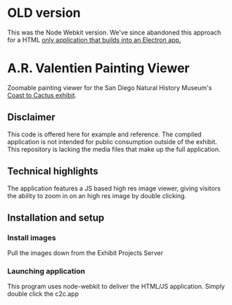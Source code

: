 # OLD version
This was the Node Webkit version. We've since abandoned this approach for a HTML [only application that builds into an Electron app.](https://github.com/scimusmn/sd-0452-valentien) 

# A.R. Valentien Painting Viewer
Zoomable painting viewer for the San Diego Natural History Museum's [Coast to 
Cactus exhibit](http://www.sdnhm.org/exhibitions/current-exhibitions/coast-to-cactus-in-southern-california/).

## Disclaimer
This code is offered here for example and reference. The compiled application is not intended for public consumption outside of the exhibit. This repository is lacking the media files that make up the full application.

## Technical highlights
The application features a JS based high res image viewer, giving visitors the ability to zoom in on an high res image by double clicking.

## Installation and setup
### Install images  
Pull the images down from the Exhibit Projects Server

### Launching application
This program uses node-webkit to deliver the HTML/JS application. Simply double click the c2c.app

